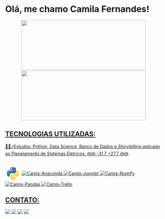# Olá, me chamo Camila Fernandes!

<div align="center">
  <a href="https://github.com/cfl525">
  <img height="160em" width="400em" src="https://github-readme-stats.vercel.app/api?username=cfl525&show_icons=true&theme=dracula&include_all_commits=true&count_private=true"/>
  <img height="160em" width="400em" src="https://github-readme-stats.vercel.app/api/top-langs/?username=cfl525&layout=compact&langs_count=7&theme=dracula"/>
</div>

## TECNOLOGIAS UTILIZADAS:

👩‍💻⚡Estudos: Python, Data Science, Banco de Dados e Storytelling aplicado ao Planejamento de Sistemas Elétricos.
	@@ -31,7 +27,7 @@
<div style="display: inline_block"><br>
  <img align="center" alt="Camis-Python" height="50" width="50" src="https://raw.githubusercontent.com/devicons/devicon/master/icons/python/python-original.svg">
  <img align="center" alt="Camis-Anaconda" height="50" width="50" src="https://cdn.jsdelivr.net/gh/devicons/devicon/icons/anaconda/anaconda-original-wordmark.svg">
  <img align="center" alt="Camis-Jupyter" height="50" width="50" src="https://cdn.jsdelivr.net/gh/devicons/devicon/icons/jupyter/jupyter-original-wordmark.svg">
  <img align="center" alt="Camis-NumPy" height="50" width="50" src="https://cdn.jsdelivr.net/gh/devicons/devicon/icons/numpy/numpy-original-wordmark.svg">
  <img align="center" alt="Camis-Pandas" height="50" width="50" src="https://cdn.jsdelivr.net/gh/devicons/devicon/icons/pandas/pandas-original-wordmark.svg">
  <img align="center" alt="Camis-Trello" height="50" width="90" src="https://img.shields.io/badge/Colab-F9AB00?style=for-the-badge&logo=googlecolab&color=525252">


</div>
 
## CONTATO:
<div> 
  <a href = "mailto:cafernandes525@gmail.com"><img src="https://img.shields.io/badge/Gmail-D14836?style=for-the-badge&logo=gmail&logoColor=white" target="_blank"></a>
  <a href="https://www.linkedin.com/in/cfl525" target="_blank"><img src="https://img.shields.io/badge/-LinkedIn-%230077B5?style=for-the-badge&logo=linkedin&logoColor=white" target="_blank"></a> 
  <a href="https://www.linkedin.com/in/cfl525" target="_blank"><img src="https://img.shields.io/badge/Microsoft_Outlook-0078D4?style=for-the-badge&logo=microsoft-outlook&logoColor=white" target="_blank"></a>
  <a href="https://www.linkedin.com/in/cfl525" target="_blank"><img src="https://img.shields.io/badge/Microsoft_Teams-6264A7?style=for-the-badge&logo=microsoft-teams&logoColor=white" target="_blank"></a>
